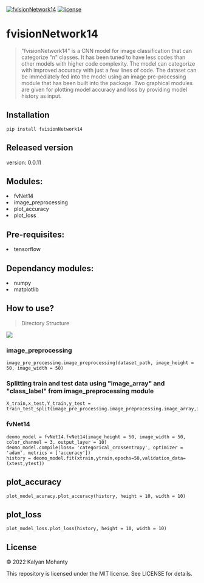 [![fvisionNetwork14][fvisionNetwork14-image]][fvisionNetwork14-url]
[![license][license-image]][license-url]
# fvisionNetwork14
 > "fvisionNetwork14" is a CNN model for image classification that can categorize "n" classes. It has been tuned to have less codes than other models with higher code complexity. The model can categorize with improved accuracy with just a few lines of code. The dataset can be immediately fed into the model using an image pre-processing module that has been built into the package. Two graphical modules are given for plotting model accuracy and loss by providing model history as input.

## Installation

```pip install fvisionNetwork14```

## Released version
version: 0.0.11

<!DOCTYPE html>
<h2> Modules:</h2>
  <li>fvNet14</li>
  <li>image_preprocessing</li>
  <li>plot_accuracy</li>
  <li>plot_loss</li>  
</ul>
<h2> Pre-requisites:</h2>
    <li>tensorflow</li>
<h2> Dependancy modules:</h2>
    <li>numpy</li>
    <li>matplotlib</li>


## How to use?

> Directory Structure

![](img/project_dir2.PNG)

### image_preprocessing

    image_pre_processing.image_preprocessing(dataset_path, image_height = 50, image_width = 50)

### Splitting train and test data using "image_array" and "class_label" from image_preprocessing module

    X_train,x_test,Y_train,y_test = train_test_split(image_pre_processing.image_preprocessing.image_array,image_pre_processing.image_preprocessing.class_label,test_size=0.2,random_state=45)

### fvNet14

    deomo_model = fvNet14.fvNet14(image_height = 50, image_width = 50, color_channel = 3, output_layer = 10)
    deomo_model.compile(loss= 'categorical_crossentropy', optimizer = 'adam', metrics = ['accuracy'])
    history = deomo_model.fit(xtrain,ytrain,epochs=50,validation_data=(xtest,ytest))

## plot_accuracy

    plot_model_acuracy.plot_accuracy(history, height = 10, width = 10)

## plot_loss

    plot_model_loss.plot_loss(history, height = 10, width = 10)

## License

© 2022 Kalyan Mohanty

This repository is licensed under the MIT license. See LICENSE for details.


[fvisionNetwork14-image]: https://img.shields.io/pypi/v/fvisionNetwork14?style=plastic
[fvisionNetwork14-url]: https://pypi.org/project/fvisionNetwork14/

[license-image]: https://img.shields.io/github/license/KalyanMohanty/fvisionNetwork14
[license-url]:https://github.com/KalyanMohanty/fvisionNetwork14/blob/main/LICENSE